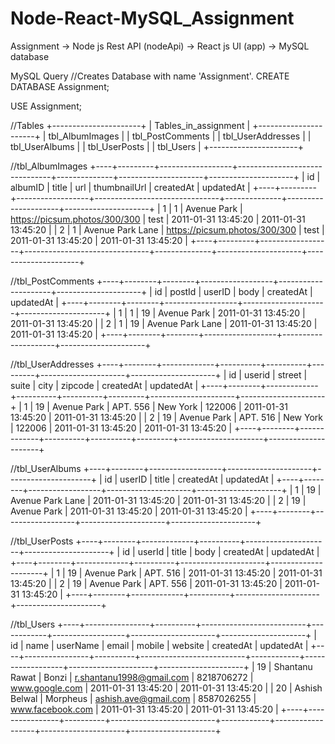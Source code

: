 # Node-React-MySQL_Assignment
Assignment
-> Node js Rest API (nodeApi)
-> React js UI (app)
-> MySQL database

MySQL Query
//Creates Database with name 'Assignment'.
CREATE DATABASE Assignment;

USE Assignment; 

//Tables
+----------------------+
| Tables_in_assignment |
+----------------------+
| tbl_AlbumImages      |
| tbl_PostComments     |
| tbl_UserAddresses    |
| tbl_UserAlbums       |
| tbl_UserPosts        |
| tbl_Users            |
+----------------------+

//tbl_AlbumImages
+----+---------+------------------+-------------------------------+--------------+---------------------+---------------------+
| id | albumID | title            | url                           | thumbnailUrl | createdAt           | updatedAt           |
+----+---------+------------------+-------------------------------+--------------+---------------------+---------------------+
|  1 |       1 | Avenue Park      | https://picsum.photos/300/300 | test         | 2011-01-31 13:45:20 | 2011-01-31 13:45:20 |
|  2 |       1 | Avenue Park Lane | https://picsum.photos/300/300 | test         | 2011-01-31 13:45:20 | 2011-01-31 13:45:20 |
+----+---------+------------------+-------------------------------+--------------+---------------------+---------------------+

//tbl_PostComments
+----+--------+--------+------------------+---------------------+---------------------+
| id | postId | userID | body             | createdAt           | updatedAt           |
+----+--------+--------+------------------+---------------------+---------------------+
|  1 |      1 |     19 | Avenue Park      | 2011-01-31 13:45:20 | 2011-01-31 13:45:20 |
|  2 |      1 |     19 | Avenue Park Lane | 2011-01-31 13:45:20 | 2011-01-31 13:45:20 |
+----+--------+--------+------------------+---------------------+---------------------+


//tbl_UserAddresses
+----+--------+-------------+----------+----------+---------+---------------------+---------------------+
| id | userid | street      | suite    | city     | zipcode | createdAt           | updatedAt           |
+----+--------+-------------+----------+----------+---------+---------------------+---------------------+
|  1 |     19 | Avenue Park | APT. 556 | New York | 122006  | 2011-01-31 13:45:20 | 2011-01-31 13:45:20 |
|  2 |     19 | Avenue Park | APT. 516 | New York | 122006  | 2011-01-31 13:45:20 | 2011-01-31 13:45:20 |
+----+--------+-------------+----------+----------+---------+---------------------+---------------------+

//tbl_UserAlbums
+----+--------+------------------+---------------------+---------------------+
| id | userID | title            | createdAt           | updatedAt           |
+----+--------+------------------+---------------------+---------------------+
|  1 |     19 | Avenue Park Lane | 2011-01-31 13:45:20 | 2011-01-31 13:45:20 |
|  2 |     19 | Avenue Park      | 2011-01-31 13:45:20 | 2011-01-31 13:45:20 |
+----+--------+------------------+---------------------+---------------------+

//tbl_UserPosts
+----+--------+-------------+----------+---------------------+---------------------+
| id | userId | title       | body     | createdAt           | updatedAt           |
+----+--------+-------------+----------+---------------------+---------------------+
|  1 |     19 | Avenue Park | APT. 516 | 2011-01-31 13:45:20 | 2011-01-31 13:45:20 |
|  2 |     19 | Avenue Park | APT. 556 | 2011-01-31 13:45:20 | 2011-01-31 13:45:20 |
+----+--------+-------------+----------+---------------------+---------------------+

//tbl_Users
+----+----------------+----------+--------------------------+------------+------------------+---------------------+---------------------+
| id | name           | userName | email                    | mobile     | website          | createdAt           | updatedAt           |
+----+----------------+----------+--------------------------+------------+------------------+---------------------+---------------------+
| 19 | Shantanu Rawat | Bonzi    | r.shantanu1998@gmail.com | 8218706272 | www.google.com   | 2011-01-31 13:45:20 | 2011-01-31 13:45:20 |
| 20 | Ashish Belwal  | Morpheus | ashish.ave@gmail.com     | 8587026255 | www.facebook.com | 2011-01-31 13:45:20 | 2011-01-31 13:45:20 |
+----+----------------+----------+--------------------------+------------+------------------+---------------------+---------------------+
